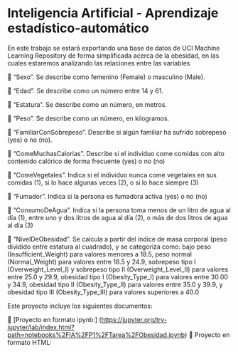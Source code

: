 # Inteligencia Artificial - Aprendizaje estadístico-automático
En este trabajo se estará exportando una base de datos de UCI Machine Learning Repository de forma simplificada acerca de la obesidad, en las cuales estaremos analizando las relaciones entre las variables 

 “Sexo”. Se describe como femenino (Female) o masculino (Male).

 “Edad”. Se describe como un número entre 14 y 61.

 “Estatura”. Se describe como un número, en metros.

 “Peso”. Se describe como un número, en kilogramos.

 “FamiliarConSobrepeso”. Describe si algún familiar ha sufrido sobrepeso (yes) o no (no).

 “ComeMuchasCalorias”. Describe si el individuo come comidas con alto contenido calórico de forma frecuente (yes) o no (no)

 “ComeVegetales”. Indica si el individuo nunca come vegetales en sus comidas (1), si lo hace algunas veces (2), o si lo hace siempre (3)

 “Fumador”. Indica si la persona es fumadora activa (yes) o no (no)

 “ConsumoDeAgua”. Indica si la persona toma menos de un litro de agua al día (1), entre uno y dos litros de agua al día (2), o más de dos litros de agua al día (3)

 “NivelDeObesidad”. Se calcula a partir del índice de masa corporal (peso dividido entre estatura al cuadrado), y se categoriza como: bajo peso (Insufficient_Weight) para valores menores a 18.5, peso normal (Normal_Weight) para valores entre 18.5 y 24.9, sobrepeso tipo I (Overweight_Level_I) y sobrepeso tipo II (Overweight_Level_II) para valores entre 25.0 y 29.9, obesidad tipo I (Obesity_Type_I) para valores entre 30.00 y 34.9, obesidad tipo II (Obesity_Type_II) para valores entre 35.0 y 39.9, y obesidad tipo III (Obesity_Type_III) para valores superiores a 40.0

Este proyecto incluye los siguientes documentos:

 [Proyecto en formato ipynb:] (https://jupyter.org/try-jupyter/lab/index.html?path=notebooks%2FIA%2FP1%2FTarea%2FObesidad.ipynb)
 Proyecto en formato HTML: 
